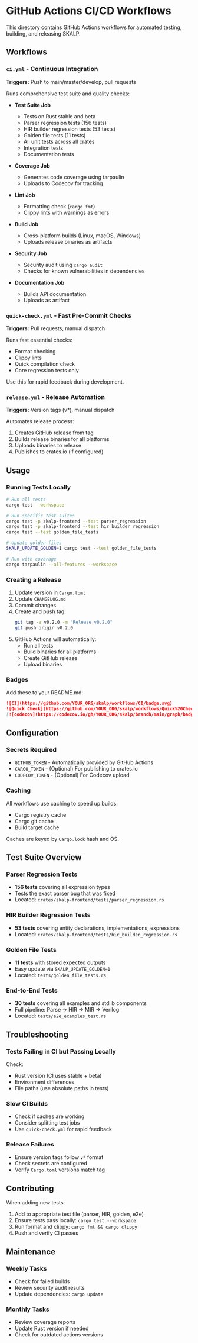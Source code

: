 # GitHub Actions CI/CD Workflows

This directory contains GitHub Actions workflows for automated testing, building, and releasing SKALP.

## Workflows

### `ci.yml` - Continuous Integration

**Triggers:** Push to main/master/develop, pull requests

Runs comprehensive test suite and quality checks:

- **Test Suite Job**
  - Tests on Rust stable and beta
  - Parser regression tests (156 tests)
  - HIR builder regression tests (53 tests)
  - Golden file tests (11 tests)
  - All unit tests across all crates
  - Integration tests
  - Documentation tests

- **Coverage Job**
  - Generates code coverage using tarpaulin
  - Uploads to Codecov for tracking

- **Lint Job**
  - Formatting check (`cargo fmt`)
  - Clippy lints with warnings as errors

- **Build Job**
  - Cross-platform builds (Linux, macOS, Windows)
  - Uploads release binaries as artifacts

- **Security Job**
  - Security audit using `cargo audit`
  - Checks for known vulnerabilities in dependencies

- **Documentation Job**
  - Builds API documentation
  - Uploads as artifact

### `quick-check.yml` - Fast Pre-Commit Checks

**Triggers:** Pull requests, manual dispatch

Runs fast essential checks:

- Format checking
- Clippy lints
- Quick compilation check
- Core regression tests only

Use this for rapid feedback during development.

### `release.yml` - Release Automation

**Triggers:** Version tags (v*), manual dispatch

Automates release process:

1. Creates GitHub release from tag
2. Builds release binaries for all platforms
3. Uploads binaries to release
4. Publishes to crates.io (if configured)

## Usage

### Running Tests Locally

```bash
# Run all tests
cargo test --workspace

# Run specific test suites
cargo test -p skalp-frontend --test parser_regression
cargo test -p skalp-frontend --test hir_builder_regression
cargo test --test golden_file_tests

# Update golden files
SKALP_UPDATE_GOLDEN=1 cargo test --test golden_file_tests

# Run with coverage
cargo tarpaulin --all-features --workspace
```

### Creating a Release

1. Update version in `Cargo.toml`
2. Update `CHANGELOG.md`
3. Commit changes
4. Create and push tag:
   ```bash
   git tag -a v0.2.0 -m "Release v0.2.0"
   git push origin v0.2.0
   ```
5. GitHub Actions will automatically:
   - Run all tests
   - Build binaries for all platforms
   - Create GitHub release
   - Upload binaries

### Badges

Add these to your README.md:

```markdown
![CI](https://github.com/YOUR_ORG/skalp/workflows/CI/badge.svg)
![Quick Check](https://github.com/YOUR_ORG/skalp/workflows/Quick%20Check/badge.svg)
[![codecov](https://codecov.io/gh/YOUR_ORG/skalp/branch/main/graph/badge.svg)](https://codecov.io/gh/YOUR_ORG/skalp)
```

## Configuration

### Secrets Required

- `GITHUB_TOKEN` - Automatically provided by GitHub Actions
- `CARGO_TOKEN` - (Optional) For publishing to crates.io
- `CODECOV_TOKEN` - (Optional) For Codecov upload

### Caching

All workflows use caching to speed up builds:

- Cargo registry cache
- Cargo git cache
- Build target cache

Caches are keyed by `Cargo.lock` hash and OS.

## Test Suite Overview

### Parser Regression Tests
- **156 tests** covering all expression types
- Tests the exact parser bug that was fixed
- Located: `crates/skalp-frontend/tests/parser_regression.rs`

### HIR Builder Regression Tests
- **53 tests** covering entity declarations, implementations, expressions
- Located: `crates/skalp-frontend/tests/hir_builder_regression.rs`

### Golden File Tests
- **11 tests** with stored expected outputs
- Easy update via `SKALP_UPDATE_GOLDEN=1`
- Located: `tests/golden_file_tests.rs`

### End-to-End Tests
- **30 tests** covering all examples and stdlib components
- Full pipeline: Parse → HIR → MIR → Verilog
- Located: `tests/e2e_examples_test.rs`

## Troubleshooting

### Tests Failing in CI but Passing Locally

Check:
- Rust version (CI uses stable + beta)
- Environment differences
- File paths (use absolute paths in tests)

### Slow CI Builds

- Check if caches are working
- Consider splitting test jobs
- Use `quick-check.yml` for rapid feedback

### Release Failures

- Ensure version tags follow `v*` format
- Check secrets are configured
- Verify `Cargo.toml` versions match tag

## Contributing

When adding new tests:

1. Add to appropriate test file (parser, HIR, golden, e2e)
2. Ensure tests pass locally: `cargo test --workspace`
3. Run format and clippy: `cargo fmt && cargo clippy`
4. Push and verify CI passes

## Maintenance

### Weekly Tasks
- Check for failed builds
- Review security audit results
- Update dependencies: `cargo update`

### Monthly Tasks
- Review coverage reports
- Update Rust version if needed
- Check for outdated actions versions
